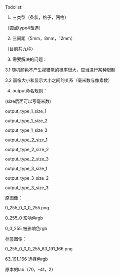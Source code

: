Todolist:

1. 三类型（条状，格子，网格）

（圆点type4备选）

2. 三间距（5mm，8mm，12mm）


（目前共九种）

3. 需要解决的问题：

3.1 随机颜色不产生视错觉的概率很大，应当进行某种限制

3.2 画像大小和显示大小之间的关系（毫米数与像素数）

4. output命名规则：

(size后面可以写毫米数)

output_type_1_size_1

output_type_1_size_2

output_type_1_size_3


output_type_2_size_1

output_type_2_size_2

output_type_2_size_3


output_type_3_size_1

output_type_3_size_2

output_type_3_size_3



原图像：

0_255_0_0_0_255.png

0_255_0 影响色rgb

0_0_255 被影响色rgb

标签图像：

0_255_0_0_0_255_63_191_166.png

63_191_166 选择色rgb

原本的lab（70，-41，2）
